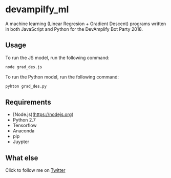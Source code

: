 # devampilfy_ml

A machine learning (Linear Regresion + Gradient Descent) programs written in both JavaScript and Python for the DevAmplify Bot Party 2018.

## Usage

To run the JS model, run the following command:

```bash
node grad_des.js
```

To run the Python model, run the following command:

```bash
pyhton grad_des.py
```

## Requirements
* [Node.js)(https://nodejs.org)
* Python 2.7
* Tensorflow
* Anaconda
* pip
* Juypter

## What else
Click to follow me on [Twitter](https://twitter.com/ngArchangel)